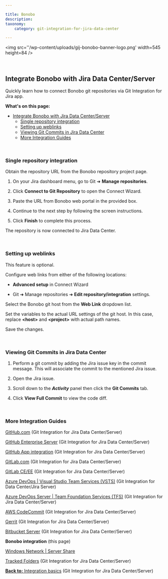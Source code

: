 ```yaml
---

title: Bonobo
description:
taxonomy:
    category: git-integration-for-jira-data-center

---
```

<img src=''/wp-content/uploads/gij-bonobo-banner-logo.png' width=545 height=84 />

&nbsp;

## Integrate Bonobo with Jira Data Center/Server

Quickly learn how to connect Bonobo git repositories via Git Integration for Jira app.

**What's on this page:**
- [Integrate Bonobo with Jira Data Center/Server](#integrate-bonobo-with-jiradata-centerserver)
  - [Single repository integration](#single-repository-integration)
  - [Setting up weblinks](#setting-up-weblinks)
  - [Viewing Git Commits in Jira Data Center](#viewing-git-commits-in-jiradata-center)
  - [More Integration Guides](#more-integration-guides)

&nbsp;

### Single repository integration

Obtain the repository URL from the Bonobo repository project page.

1.  On your Jira dashboard menu, go to Git ➜ **Manage repositories**.

2.  Click **Connect to Git Repository** to open the Connect Wizard.

3.  Paste the URL from Bonobo web portal in the provided box.

4.  Continue to the next step by following the screen instructions.

5.  Click **Finish** to complete this process.

The repository is now connected to Jira Data Center.

&nbsp;

### Setting up weblinks

This feature is optional.

Configure web links from either of the following locations:

*   **Advanced setup** in Connect Wizard

*   Git ➜ Manage repositories ➜ **Edit repository/integration** settings.

Select the Bonobo git host from the **Web Link** dropdown list.

Set the variables to the actual URL settings of the git host. In this case, replace **\<host\>** and **\<project\>** with actual path names.

Save the changes.

&nbsp;

### Viewing Git Commits in Jira Data Center

1.  Perform a git commit by adding the Jira issue key in the commit message. This will associate the commit to the mentioned Jira issue.

2.  Open the Jira issue.

3.  Scroll down to the **_Activity_** panel then click the **Git Commits** tab.

4.  Click **View Full Commit** to view the code diff.

&nbsp;

### More Integration Guides

[GitHub.com](/git-integration-for-jira-data-center/gitHub-gij-self-managed) (Git Integration for Jira Data Center/Server)

[GitHub Enterprise Server](/git-integration-for-jira-data-center/gitHub-Enterprise-Server-gij-self-managed) (Git Integration for Jira Data Center/Server)

[GitHub App integration](/git-integration-for-jira-data-center/github-app-integration-gij-self-managed) (Git Integration for Jira Data Center/Server)

[GitLab.com](/git-integration-for-jira-data-center/gitLab-gij-self-managed) (Git Integration for Jira Data Center/Server)

[GitLab CE/EE](/git-integration-for-jira-data-center/gitLab-com-CE-EE-gijsm-gij-self-managed) (Git Integration for Jira Data Center/Server)

[Azure DevOps \| Visual Studio Team Services (VSTS)](/git-integration-for-jira-data-center/azure-DevOps-Visual-Studio-Team-Services-(VSTS)-gij-self-managed) (Git Integration for Data Center/Jira Server)

[Azure DevOps Server \| Team Foundation Services (TFS)](/git-integration-for-jira-data-center/azure-DevOps-Server-Team-Foundation-Services-(TFS)-gij-self-managed) (Git Integration for Jira Data Center/Server)

[AWS CodeCommit](/git-integration-for-jira-data-center/aws-codecommit-gij-self-managed) (Git Integration for Jira Data Center/Server)

[Gerrit](/git-integration-for-jira-data-center/gerrit-gij-self-managed) (Git Integration for Jira Data Center/Server)

[Bitbucket Server](/git-integration-for-jira-data-center/Bitbucket-Server-gij-self-managed) (Git Integration for Jira Data Center/Server)

**Bonobo integration** (this page)

[Windows Network \| Server Share](/git-integration-for-jira-data-center/Windows-Network-Server-Share-gij-self-managed)

[Tracked Folders](/git-integration-for-jira-data-center/tracked-Folders-gij-self-managed) (Git Integration for Jira Data Center/Server)

[**Back to:** Integration basics](/git-integration-for-jira-data-center/Integration-Basics-gij-self-managed) (Git Integration for Jira Data Center/Server)


